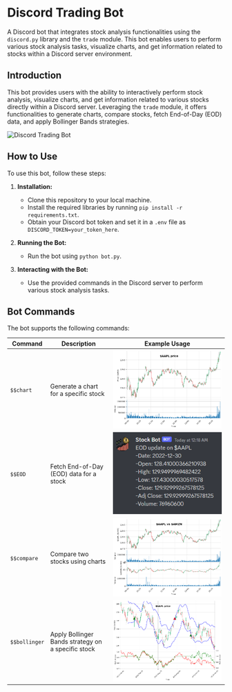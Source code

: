 # Discord Trading Bot
A Discord bot that integrates stock analysis functionalities using the `discord.py` library and the `trade` module. This bot enables users to perform various stock analysis tasks, visualize charts, and get information related to stocks within a Discord server environment.

## Introduction

This bot provides users with the ability to interactively perform stock analysis, visualize charts, and get information related to various stocks directly within a Discord server. Leveraging the `trade` module, it offers functionalities to generate charts, compare stocks, fetch End-of-Day (EOD) data, and apply Bollinger Bands strategies.

![Discord Trading Bot](bot_image.png)

## How to Use

To use this bot, follow these steps:

1. **Installation:**
   - Clone this repository to your local machine.
   - Install the required libraries by running `pip install -r requirements.txt`.
   - Obtain your Discord bot token and set it in a `.env` file as `DISCORD_TOKEN=your_token_here`.

2. **Running the Bot:**
   - Run the bot using `python bot.py`.

3. **Interacting with the Bot:**
   - Use the provided commands in the Discord server to perform various stock analysis tasks.

## Bot Commands

The bot supports the following commands:

| Command          | Description                                      | Example Usage               |
| ---------------- | ------------------------------------------------ | --------------------------- |
| `$$chart`        | Generate a chart for a specific stock             | ![Chart Command](images/chart.png)|
| `$$EOD`          | Fetch End-of-Day (EOD) data for a stock           | ![EOD Command](images/EOD.png)|
| `$$compare`      | Compare two stocks using charts                   | ![Compare Command](images/compare.png)|
| `$$bollinger`    | Apply Bollinger Bands strategy on a specific stock | ![Bollinger Command](images/bollinger.png)|
